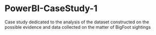 # PowerBI-CaseStudy-1
Case study dedicated to the analysis of the dataset constructed on the possible evidence and data collected on the matter of BigFoot sightings
